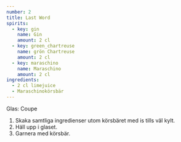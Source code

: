 ```yaml
---
number: 2
title: Last Word
spirits:
  - key: gin
    name: Gin
    amount: 2 cl
  - key: green_chartreuse
    name: grön Chartreuse
    amount: 2 cl
  - key: maraschino
    name: Maraschino
    amount: 2 cl
ingredients: 
  - 2 cl limejuice
  - Maraschinokörsbär
---
```


Glas: Coupe

1) Skaka samtliga ingredienser utom körsbäret med is tills väl kylt.  
2) Häll upp i glaset.  
3) Garnera med körsbär.  
